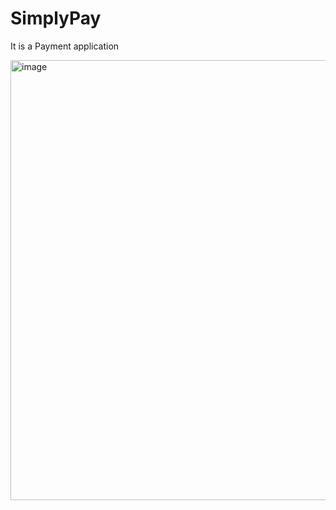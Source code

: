 # SimplyPay
It is a Payment application 


<img width="1073" height="704" alt="image" src="https://github.com/user-attachments/assets/d9430e1c-d1aa-4505-b934-5cf9c0a7deac" />

